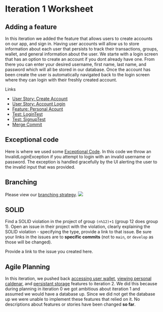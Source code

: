 Iteration 1 Worksheet
=====================

Adding a feature
-----------------
In this iteration we added the feature that allows users to create accounts on our app, and sign in.
Having user accounts will allow us to store information about each user that persists to track their transactions,
groups, wallet, and general information about the user. We starte with a login screen that has an option to create 
an account if you dont already have one. From there you can enter your desired username, first name, last name, and password which will all be stored in our database. Once the account has been create the user is automatically navigated back to the login screen where they can login with their freshly created account.

Links
- [User Story: Create Account](https://code.cs.umanitoba.ca/3350-winter-2021-a01/weBudget/-/issues/12)
- [User Story: Account Login](https://code.cs.umanitoba.ca/3350-winter-2021-a01/weBudget/-/issues/13)
- [Feature: Personal Acount](https://code.cs.umanitoba.ca/3350-winter-2021-a01/weBudget/-/issues/1)
- [Test: LoginTest](https://code.cs.umanitoba.ca/3350-winter-2021-a01/weBudget/-/blob/master/app/src/test/java/com/comp3350/webudget/Login_test.java)
- [Test: SignupTest](nothingYet)
- [Merge Commit](nothingYet)


Exceptional code
----------------

Here is where we used some [Exceptional Code](https://code.cs.umanitoba.ca/3350-winter-2021-a01/weBudget/-/blob/master/app/src/test/java/com/comp3350/webudget/Login_test.java).
In this code we throw an InvalidLoginException if you attempt to login with an invalid username or password. The exception is handled gracefully by the UI alerting the user to the invalid input that was provided.


Branching
----------

Please view our [branching strategy](https://code.cs.umanitoba.ca/3350-winter-2021-a01/weBudget/-/blob/master/Documentation/Branching_Strategy.md).
![](https://code.cs.umanitoba.ca/3350-winter-2021-a01/weBudget/-/blob/master/Documentation/branching_graph.PNG)


SOLID
-----

Find a SOLID violation in the project of group `(n%12)+1` (group 12 does group 1).
Open an issue in their project with the violation,
clearly explaining the SOLID violation - specifying the type, provide a link to that issue. Be sure
your links in the issues are to **specific commits** (not to `main`, or `develop` as those will be changed).

Provide a link to the issue you created here.

Agile Planning
--------------

In this iteration, we pushed back [accessing user wallet](https://code.cs.umanitoba.ca/3350-winter-2021-a01/weBudget/-/issues/4), [viewing personal caldenar](https://code.cs.umanitoba.ca/3350-winter-2021-a01/weBudget/-/issues/8), and [persistant storage](https://code.cs.umanitoba.ca/3350-winter-2021-a01/weBudget/-/issues/2) features to iteration 2. We did this because during planning in iteration 0 we got ambitious about iteration 1 and assumed we would have a database up. Since we did not get the database up we were unable to implement these features that relied on it. No descriptions about features or stories have been changed **so far**.
